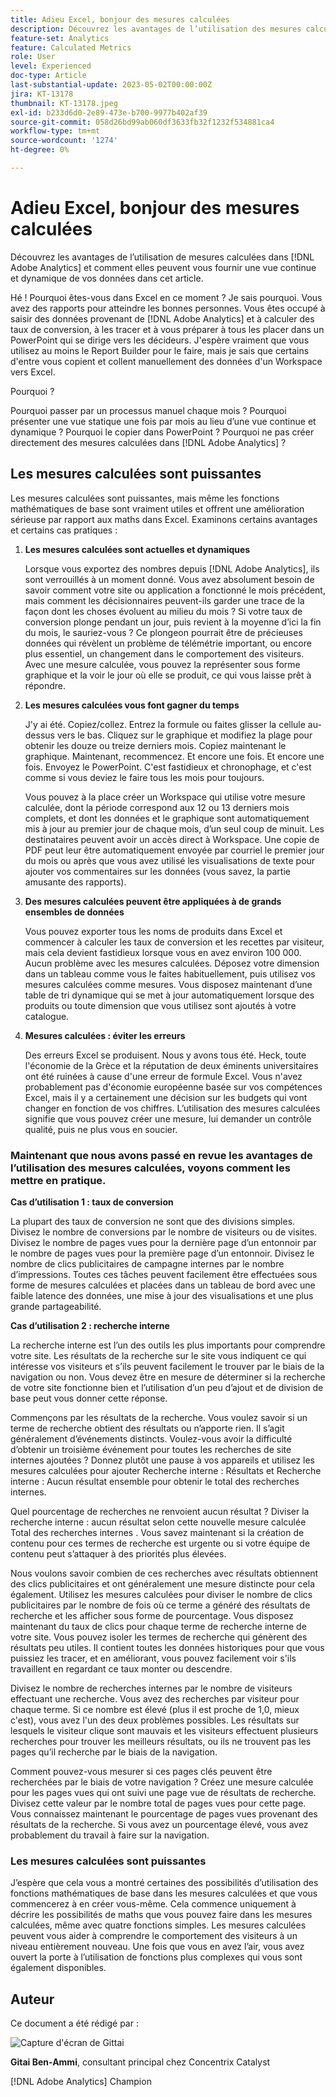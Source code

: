 ```yaml
---
title: Adieu Excel, bonjour des mesures calculées
description: Découvrez les avantages de l’utilisation des mesures calculées dans  [!DNL Adobe Analytics] et comment elles peuvent vous fournir une vue continue et dynamique de vos données dans cet article.
feature-set: Analytics
feature: Calculated Metrics
role: User
level: Experienced
doc-type: Article
last-substantial-update: 2023-05-02T00:00:00Z
jira: KT-13178
thumbnail: KT-13178.jpeg
exl-id: b233d6d0-2e89-473e-b700-9977b402af39
source-git-commit: 058d26bd99ab060df3633fb32f1232f534881ca4
workflow-type: tm+mt
source-wordcount: '1274'
ht-degree: 0%

---
```


# Adieu Excel, bonjour des mesures calculées

Découvrez les avantages de l’utilisation de mesures calculées dans [!DNL Adobe Analytics] et comment elles peuvent vous fournir une vue continue et dynamique de vos données dans cet article.

Hé ! Pourquoi êtes-vous dans Excel en ce moment ? Je sais pourquoi. Vous avez des rapports pour atteindre les bonnes personnes. Vous êtes occupé à saisir des données provenant de [!DNL Adobe Analytics] et à calculer des taux de conversion, à les tracer et à vous préparer à tous les placer dans un PowerPoint qui se dirige vers les décideurs. J&#39;espère vraiment que vous utilisez au moins le Report Builder pour le faire, mais je sais que certains d&#39;entre vous copient et collent manuellement des données d&#39;un Workspace vers Excel.

Pourquoi ?

Pourquoi passer par un processus manuel chaque mois ? Pourquoi présenter une vue statique une fois par mois au lieu d’une vue continue et dynamique ? Pourquoi le copier dans PowerPoint ? Pourquoi ne pas créer directement des mesures calculées dans [!DNL Adobe Analytics] ?

## Les mesures calculées sont puissantes

Les mesures calculées sont puissantes, mais même les fonctions mathématiques de base sont vraiment utiles et offrent une amélioration sérieuse par rapport aux maths dans Excel. Examinons certains avantages et certains cas pratiques :

1. **Les mesures calculées sont actuelles et dynamiques**

   Lorsque vous exportez des nombres depuis [!DNL Adobe Analytics], ils sont verrouillés à un moment donné. Vous avez absolument besoin de savoir comment votre site ou application a fonctionné le mois précédent, mais comment les décisionnaires peuvent-ils garder une trace de la façon dont les choses évoluent au milieu du mois ? Si votre taux de conversion plonge pendant un jour, puis revient à la moyenne d’ici la fin du mois, le sauriez-vous ? Ce plongeon pourrait être de précieuses données qui révèlent un problème de télémétrie important, ou encore plus essentiel, un changement dans le comportement des visiteurs. Avec une mesure calculée, vous pouvez la représenter sous forme graphique et la voir le jour où elle se produit, ce qui vous laisse prêt à répondre.

1. **Les mesures calculées vous font gagner du temps**

   J&#39;y ai été. Copiez/collez. Entrez la formule ou faites glisser la cellule au-dessus vers le bas. Cliquez sur le graphique et modifiez la plage pour obtenir les douze ou treize derniers mois. Copiez maintenant le graphique. Maintenant, recommencez. Et encore une fois. Et encore une fois. Envoyez le PowerPoint. C&#39;est fastidieux et chronophage, et c&#39;est comme si vous deviez le faire tous les mois pour toujours.

   Vous pouvez à la place créer un Workspace qui utilise votre mesure calculée, dont la période correspond aux 12 ou 13 derniers mois complets, et dont les données et le graphique sont automatiquement mis à jour au premier jour de chaque mois, d’un seul coup de minuit. Les destinataires peuvent avoir un accès direct à Workspace. Une copie de PDF peut leur être automatiquement envoyée par courriel le premier jour du mois ou après que vous avez utilisé les visualisations de texte pour ajouter vos commentaires sur les données (vous savez, la partie amusante des rapports).

1. **Des mesures calculées peuvent être appliquées à de grands ensembles de données**

   Vous pouvez exporter tous les noms de produits dans Excel et commencer à calculer les taux de conversion et les recettes par visiteur, mais cela devient fastidieux lorsque vous en avez environ 100 000. Aucun problème avec les mesures calculées. Déposez votre dimension dans un tableau comme vous le faites habituellement, puis utilisez vos mesures calculées comme mesures. Vous disposez maintenant d’une table de tri dynamique qui se met à jour automatiquement lorsque des produits ou toute dimension que vous utilisez sont ajoutés à votre catalogue.

1. **Mesures calculées : éviter les erreurs**

   Des erreurs Excel se produisent. Nous y avons tous été. Heck, toute l&#39;économie de la Grèce et la réputation de deux éminents universitaires ont été ruinées à cause d&#39;une erreur de formule Excel. Vous n&#39;avez probablement pas d&#39;économie européenne basée sur vos compétences Excel, mais il y a certainement une décision sur les budgets qui vont changer en fonction de vos chiffres. L’utilisation des mesures calculées signifie que vous pouvez créer une mesure, lui demander un contrôle qualité, puis ne plus vous en soucier.

### Maintenant que nous avons passé en revue les avantages de l’utilisation des mesures calculées, voyons comment les mettre en pratique.

**Cas d’utilisation 1 : taux de conversion**

La plupart des taux de conversion ne sont que des divisions simples. Divisez le nombre de conversions par le nombre de visiteurs ou de visites. Divisez le nombre de pages vues pour la dernière page d’un entonnoir par le nombre de pages vues pour la première page d’un entonnoir. Divisez le nombre de clics publicitaires de campagne internes par le nombre d’impressions. Toutes ces tâches peuvent facilement être effectuées sous forme de mesures calculées et placées dans un tableau de bord avec une faible latence des données, une mise à jour des visualisations et une plus grande partageabilité.

**Cas d’utilisation 2 : recherche interne**

La recherche interne est l’un des outils les plus importants pour comprendre votre site. Les résultats de la recherche sur le site vous indiquent ce qui intéresse vos visiteurs et s’ils peuvent facilement le trouver par le biais de la navigation ou non. Vous devez être en mesure de déterminer si la recherche de votre site fonctionne bien et l’utilisation d’un peu d’ajout et de division de base peut vous donner cette réponse.

Commençons par les résultats de la recherche. Vous voulez savoir si un terme de recherche obtient des résultats ou n’apporte rien. Il s’agit généralement d’événements distincts. Voulez-vous avoir la difficulté d’obtenir un troisième événement pour toutes les recherches de site internes ajoutées ? Donnez plutôt une pause à vos appareils et utilisez les mesures calculées pour ajouter Recherche interne : Résultats et Recherche interne : Aucun résultat ensemble pour obtenir le total des recherches internes.

Quel pourcentage de recherches ne renvoient aucun résultat ? Diviser la recherche interne : aucun résultat selon cette nouvelle mesure calculée Total des recherches internes . Vous savez maintenant si la création de contenu pour ces termes de recherche est urgente ou si votre équipe de contenu peut s’attaquer à des priorités plus élevées.

Nous voulons savoir combien de ces recherches avec résultats obtiennent des clics publicitaires et ont généralement une mesure distincte pour cela également. Utilisez les mesures calculées pour diviser le nombre de clics publicitaires par le nombre de fois où ce terme a généré des résultats de recherche et les afficher sous forme de pourcentage. Vous disposez maintenant du taux de clics pour chaque terme de recherche interne de votre site. Vous pouvez isoler les termes de recherche qui génèrent des résultats peu utiles. Il contient toutes les données historiques pour que vous puissiez les tracer, et en améliorant, vous pouvez facilement voir s&#39;ils travaillent en regardant ce taux monter ou descendre.

Divisez le nombre de recherches internes par le nombre de visiteurs effectuant une recherche. Vous avez des recherches par visiteur pour chaque terme. Si ce nombre est élevé (plus il est proche de 1,0, mieux c&#39;est), vous avez l&#39;un des deux problèmes possibles. Les résultats sur lesquels le visiteur clique sont mauvais et les visiteurs effectuent plusieurs recherches pour trouver les meilleurs résultats, ou ils ne trouvent pas les pages qu’il recherche par le biais de la navigation.

Comment pouvez-vous mesurer si ces pages clés peuvent être recherchées par le biais de votre navigation ? Créez une mesure calculée pour les pages vues qui ont suivi une page vue de résultats de recherche. Divisez cette valeur par le nombre total de pages vues pour cette page. Vous connaissez maintenant le pourcentage de pages vues provenant des résultats de la recherche. Si vous avez un pourcentage élevé, vous avez probablement du travail à faire sur la navigation.

### Les mesures calculées sont puissantes

J’espère que cela vous a montré certaines des possibilités d’utilisation des fonctions mathématiques de base dans les mesures calculées et que vous commencerez à en créer vous-même. Cela commence uniquement à décrire les possibilités de maths que vous pouvez faire dans les mesures calculées, même avec quatre fonctions simples. Les mesures calculées peuvent vous aider à comprendre le comportement des visiteurs à un niveau entièrement nouveau. Une fois que vous en avez l’air, vous avez ouvert la porte à l’utilisation de fonctions plus complexes qui vous sont également disponibles.

## Auteur

Ce document a été rédigé par :

![Capture d&#39;écran de Gittai](assets/gittai.png)

**Gitai Ben-Ammi**, consultant principal chez Concentrix Catalyst

[!DNL Adobe Analytics] Champion
